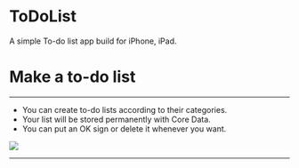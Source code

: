 # ToDoList

A simple To-do list app build for iPhone, iPad.

# Make a to-do list

---

- You can create to-do lists according to their categories.
- Your list will be stored permanently with Core Data.
- You can put an OK sign or delete it whenever you want.

![](ToDoList%206b42636038b44581919470ddf81eae1a/Simulator_Screen_Recording_-_iPhone_11_Pro_Max_-_2022-01-25_at_14.48.13.gif)

---
